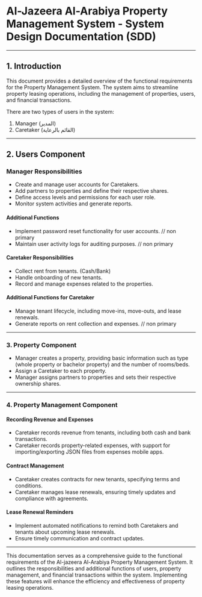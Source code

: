 # Al-Jazeera Al-Arabiya Property Management System - System Design Documentation (SDD)


---
## 1. Introduction <a name="introduction"></a>
This document provides a detailed overview of the functional requirements for the Property Management System. The system aims to streamline property leasing operations, including the management of properties, users, and financial transactions.

There are two types of users in the system:
1. Manager (المدير)
2. Caretaker (القائم بالرعاية)

---
## 2. Users Component <a name="users-component"></a>

### Manager Responsibilities <a name="manager-responsibilities"></a>
- Create and manage user accounts for Caretakers.
- Add partners to properties and define their respective shares.
- Define access levels and permissions for each user role.
- Monitor system activities and generate reports.
#### Additional Functions <a name="additional-functions"></a>
- Implement password reset functionality for user accounts. // non primary
- Maintain user activity logs for auditing purposes. // non primary

#### Caretaker Responsibilities <a name="caretaker-responsibilities"></a>
- Collect rent from tenants. (Cash/Bank)
- Handle onboarding of new tenants.
- Record and manage expenses related to the properties.
#### Additional Functions for Caretaker <a name="additional-functions-caretaker"></a>
- Manage tenant lifecycle, including move-ins, move-outs, and lease renewals.
- Generate reports on rent collection and expenses. // non primary

---
### 3. Property Component <a name="property-component"></a>
- Manager creates a property, providing basic information such as type (whole property or bachelor property) and the number of rooms/beds.
- Assign a Caretaker to each property.
- Manager assigns partners to properties and sets their respective ownership shares.

---
### 4. Property Management Component <a name="property-management-component"></a>

#### Recording Revenue and Expenses <a name="recording-revenue-and-expenses"></a>
- Caretaker records revenue from tenants, including both cash and bank transactions.
- Caretaker records property-related expenses, with support for importing/exporting JSON files from expenses mobile apps.

#### Contract Management <a name="contract-management"></a>
- Caretaker creates contracts for new tenants, specifying terms and conditions.
- Caretaker manages lease renewals, ensuring timely updates and compliance with agreements.

#### Lease Renewal Reminders <a name="lease-renewal-reminders"></a>
- Implement automated notifications to remind both Caretakers and tenants about upcoming lease renewals.
- Ensure timely communication and contract updates.

---
This documentation serves as a comprehensive guide to the functional requirements of the Al-jazeera Al-Arabiya Property Management System. It outlines the responsibilities and additional functions of users, property management, and financial transactions within the system. Implementing these features will enhance the efficiency and effectiveness of property leasing operations.